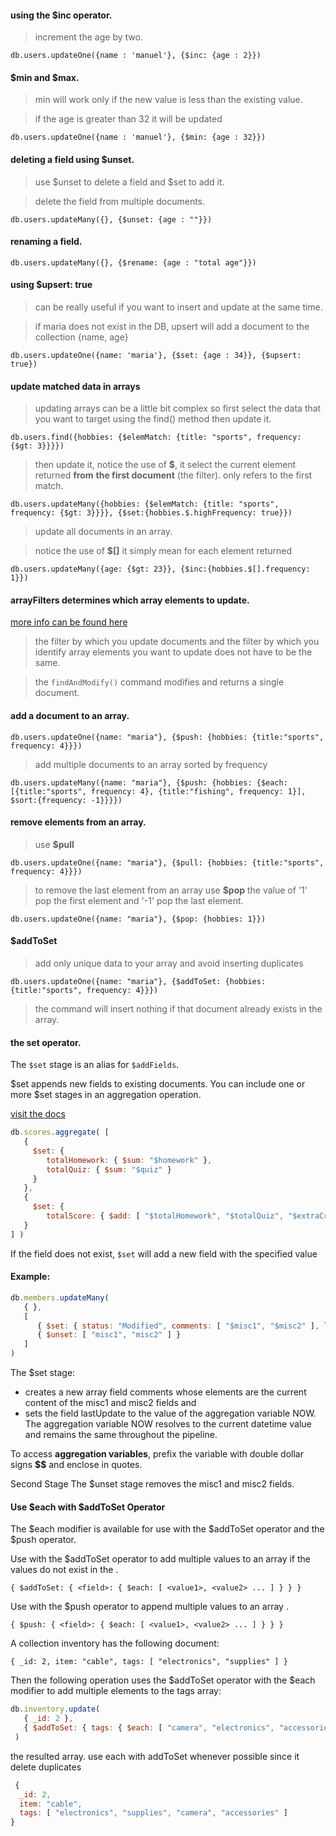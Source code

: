 #### using the \$inc operator.

> increment the age by two.

`db.users.updateOne({name : 'manuel'}, {$inc: {age : 2}})`

#### $min and $max.

> min will work only if the new value is less than the existing value.

> if the age is greater than 32 it will be updated

`db.users.updateOne({name : 'manuel'}, {$min: {age : 32}})`

#### deleting a field using \$unset.

> use $unset to delete a field and $set to add it.

> delete the field from multiple documents.

`db.users.updateMany({}, {$unset: {age : ""}})`

#### renaming a field.

`db.users.updateMany({}, {$rename: {age : "total age"}})`

#### using \$upsert: true

> can be really useful if you want to insert and update at the same time.

> if maria does not exist in the DB, upsert will add a document to the collection {name, age}

`db.users.updateOne({name: 'maria'}, {$set: {age : 34}}, {$upsert: true})`

#### update matched data in arrays

> updating arrays can be a little bit complex so first select the data that you want to target using the find() method then
> update it.

`db.users.find({hobbies: {$elemMatch: {title: "sports", frequency: {$gt: 3}}}})`

> then update it, notice the use of **\$**, it select the current element returned **from** **the first document** (the filter). only refers to the first match.

`db.users.updateMany({hobbies: {$elemMatch: {title: "sports", frequency: {$gt: 3}}}}, {$set:{hobbies.$.highFrequency: true}})`

> update all documents in an array.

> notice the use of **\$[]**
> it simply mean for each element returned

`db.users.updateMany({age: {$gt: 23}}, {$inc:{hobbies.$[].frequency: 1}})`

#### **arrayFilters** determines which array elements to update.

[more info can be found here](https://docs.mongodb.com/manual/reference/method/db.collection.updateMany/#examples)

> the filter by which you update documents and the filter by which you identify array elements you want to update does not have to be the same.

> the `findAndModify()` command modifies and returns a single document.

#### add a document to an array.

`db.users.updateOne({name: "maria"}, {$push: {hobbies: {title:"sports", frequency: 4}}})`

> add multiple documents to an array sorted by frequency

`db.users.updateMany({name: "maria"}, {$push: {hobbies: {$each: [{title:"sports", frequency: 4}, {title:"fishing", frequency: 1}], $sort:{frequency: -1}}}})`

#### remove elements from an array.

> use **\$pull**

`db.users.updateOne({name: "maria"}, {$pull: {hobbies: {title:"sports", frequency: 4}}})`

> to remove the last element from an array use **\$pop**
> the value of '1' pop the first element and '-1' pop the last element.

`db.users.updateOne({name: "maria"}, {$pop: {hobbies: 1}})`

#### \$addToSet

> add only unique data to your array and avoid inserting duplicates

`db.users.updateOne({name: "maria"}, {$addToSet: {hobbies: {title:"sports", frequency: 4}}})`

> the command will insert nothing if that document already exists in the array.

#### the set operator.

The `$set` stage is an alias for `$addFields`.

$set appends new fields to existing documents. You can include one or more $set stages in an aggregation operation.

[visit the docs](https://docs.mongodb.com/manual/reference/operator/aggregation/set/#pipe._S_set)

```js
db.scores.aggregate( [
   {
     $set: {
        totalHomework: { $sum: "$homework" },
        totalQuiz: { $sum: "$quiz" }
     }
   },
   {
     $set: {
        totalScore: { $add: [ "$totalHomework", "$totalQuiz", "$extraCredit" ] } }
   }
] )
```

If the field does not exist, `$set` will add a new field with the specified value

#### Example:

```js
db.members.updateMany(
   { },
   [
      { $set: { status: "Modified", comments: [ "$misc1", "$misc2" ], lastUpdate: "$$NOW" } },
      { $unset: [ "misc1", "misc2" ] }
   ]
)
```
The $set stage:

* creates a new array field comments whose elements are the current content of the misc1 and misc2 fields and
* sets the field lastUpdate to the value of the aggregation variable NOW. The aggregation variable NOW resolves to the current datetime value and remains the same throughout the pipeline.

To access **aggregation variables**, prefix the variable with double dollar signs **$$** and enclose in quotes.

Second Stage
The $unset stage removes the misc1 and misc2 fields.

#### Use $each with $addToSet Operator

The $each modifier is available for use with the $addToSet operator and the $push operator.

Use with the $addToSet operator to add multiple values to an array <field> if the values do not exist in the <field>.

`{ $addToSet: { <field>: { $each: [ <value1>, <value2> ... ] } } }`

Use with the $push operator to append multiple values to an array <field>.

`{ $push: { <field>: { $each: [ <value1>, <value2> ... ] } } }`

A collection inventory has the following document:

`{ _id: 2, item: "cable", tags: [ "electronics", "supplies" ] }`

Then the following operation uses the $addToSet operator with the $each modifier to add multiple elements to the tags array:

```js
db.inventory.update(
   { _id: 2 },
   { $addToSet: { tags: { $each: [ "camera", "electronics", "accessories" ] } } }
 )
 ```

the resulted array. use each with addToSet whenever possible since it delete duplicates

```js
 {
  _id: 2,
  item: "cable",
  tags: [ "electronics", "supplies", "camera", "accessories" ]
}
```